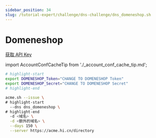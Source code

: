 ```yaml
---
sidebar_position: 34
slug: /tutorial-expert/challenge/dns-challenge/dns_domeneshop.sh
---
```


# Domeneshop

<p><a href="https://www.domeneshop.no/admin?view=api" className="button button--secondary button--lg text--no-decoration">获取 API Key</a></p>



import AccountConfCacheTip from './_account_conf_cache_tip.md';

<AccountConfCacheTip />

```bash
# highlight-start
export DOMENESHOP_Token="CHANGE TO DOMENESHOP Token"
export DOMENESHOP_Secret="CHANGE TO DOMENESHOP Secret"
# highlight-end

acme.sh --issue \
# highlight-start
  --dns dns_domeneshop \
# highlight-end
  -d <域名> \
  -d <额外的域名> \
  --days 150 \
  --server https://acme.hi.cn/directory
```
